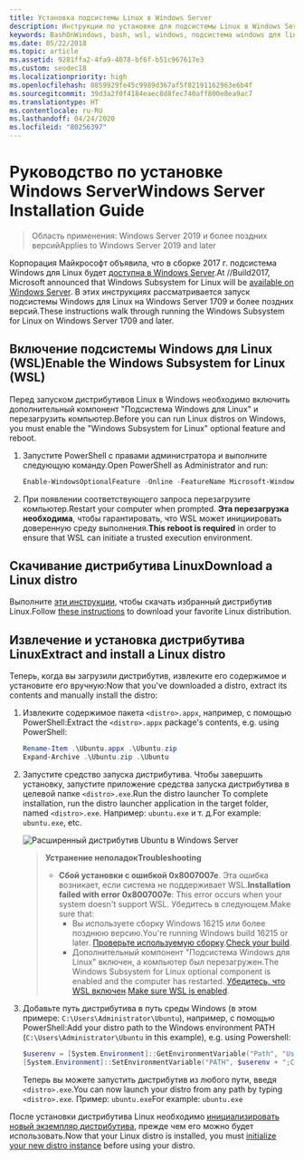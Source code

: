 ```yaml
---
title: Установка подсистемы Linux в Windows Server
description: Инструкции по установке для подсистемы Linux в Windows Server.
keywords: BashOnWindows, bash, wsl, windows, подсистема windows для linux, windowssubsystem, ubuntu, windows server
ms.date: 05/22/2018
ms.topic: article
ms.assetid: 9281ffa2-4fa9-4078-bf6f-b51c967617e3
ms.custom: seodec18
ms.localizationpriority: high
ms.openlocfilehash: 8859929fe45c9989d367af5f82191162963e6b4f
ms.sourcegitcommit: 39d3a2f0f4184eaec8d8fec740aff800e8ea9ac7
ms.translationtype: HT
ms.contentlocale: ru-RU
ms.lasthandoff: 04/24/2020
ms.locfileid: "80256397"
---
```

# <a name="windows-server-installation-guide"></a><span data-ttu-id="a240c-104">Руководство по установке Windows Server</span><span class="sxs-lookup"><span data-stu-id="a240c-104">Windows Server Installation Guide</span></span>

> <span data-ttu-id="a240c-105">Область применения: Windows Server 2019 и более поздних версий</span><span class="sxs-lookup"><span data-stu-id="a240c-105">Applies to Windows Server 2019 and later</span></span>

<span data-ttu-id="a240c-106">Корпорация Майкрософт объявила, что в сборке 2017 г. подсистема Windows для Linux будет [доступна в Windows Server](https://blogs.technet.microsoft.com/hybridcloud/2017/05/10/windows-server-for-developers-news-from-microsoft-build-2017/).</span><span class="sxs-lookup"><span data-stu-id="a240c-106">At //Build2017, Microsoft announced that Windows Subsystem for Linux will be [available on Windows Server](https://blogs.technet.microsoft.com/hybridcloud/2017/05/10/windows-server-for-developers-news-from-microsoft-build-2017/).</span></span>  <span data-ttu-id="a240c-107">В этих инструкциях рассматривается запуск подсистемы Windows для Linux на Windows Server 1709 и более поздних версий.</span><span class="sxs-lookup"><span data-stu-id="a240c-107">These instructions walk through running the Windows Subsystem for Linux on Windows Server 1709 and later.</span></span>

## <a name="enable-the-windows-subsystem-for-linux-wsl"></a><span data-ttu-id="a240c-108">Включение подсистемы Windows для Linux (WSL)</span><span class="sxs-lookup"><span data-stu-id="a240c-108">Enable the Windows Subsystem for Linux (WSL)</span></span>

<span data-ttu-id="a240c-109">Перед запуском дистрибутивов Linux в Windows необходимо включить дополнительный компонент "Подсистема Windows для Linux" и перезагрузить компьютер.</span><span class="sxs-lookup"><span data-stu-id="a240c-109">Before you can run Linux distros on Windows, you must enable the "Windows Subsystem for Linux" optional feature and reboot.</span></span>

1. <span data-ttu-id="a240c-110">Запустите PowerShell с правами администратора и выполните следующую команду.</span><span class="sxs-lookup"><span data-stu-id="a240c-110">Open PowerShell as Administrator and run:</span></span>
    ```powershell
    Enable-WindowsOptionalFeature -Online -FeatureName Microsoft-Windows-Subsystem-Linux
    ```

2. <span data-ttu-id="a240c-111">При появлении соответствующего запроса перезагрузите компьютер.</span><span class="sxs-lookup"><span data-stu-id="a240c-111">Restart your computer when prompted.</span></span> <span data-ttu-id="a240c-112">**Эта перезагрузка необходима**, чтобы гарантировать, что WSL может инициировать доверенную среду выполнения.</span><span class="sxs-lookup"><span data-stu-id="a240c-112">**This reboot is required** in order to ensure that WSL can initiate a trusted execution environment.</span></span>

## <a name="download-a-linux-distro"></a><span data-ttu-id="a240c-113">Скачивание дистрибутива Linux</span><span class="sxs-lookup"><span data-stu-id="a240c-113">Download a Linux distro</span></span>

<span data-ttu-id="a240c-114">Выполните [эти инструкции](install-manual.md), чтобы скачать избранный дистрибутив Linux.</span><span class="sxs-lookup"><span data-stu-id="a240c-114">Follow [these instructions](install-manual.md) to download your favorite Linux distribution.</span></span>

## <a name="extract-and-install-a-linux-distro"></a><span data-ttu-id="a240c-115">Извлечение и установка дистрибутива Linux</span><span class="sxs-lookup"><span data-stu-id="a240c-115">Extract and install a Linux distro</span></span>
<span data-ttu-id="a240c-116">Теперь, когда вы загрузили дистрибутив, извлеките его содержимое и установите его вручную:</span><span class="sxs-lookup"><span data-stu-id="a240c-116">Now that you've downloaded a distro, extract its contents and manually install the distro:</span></span>

1. <span data-ttu-id="a240c-117">Извлеките содержимое пакета `<distro>.appx`, например, с помощью PowerShell:</span><span class="sxs-lookup"><span data-stu-id="a240c-117">Extract the `<distro>.appx` package's contents, e.g. using PowerShell:</span></span>

    ```powershell
    Rename-Item .\Ubuntu.appx .\Ubuntu.zip
    Expand-Archive .\Ubuntu.zip .\Ubuntu
    ```

2. <span data-ttu-id="a240c-118">Запустите средство запуска дистрибутива. Чтобы завершить установку, запустите приложение средства запуска дистрибутива в целевой папке `<distro>.exe`.</span><span class="sxs-lookup"><span data-stu-id="a240c-118">Run the distro launcher To complete installation, run the distro launcher application in the target folder, named `<distro>.exe`.</span></span> <span data-ttu-id="a240c-119">Например: `ubuntu.exe` и т. д.</span><span class="sxs-lookup"><span data-stu-id="a240c-119">For example: `ubuntu.exe`, etc.</span></span>

    ![Расширенный дистрибутив Ubuntu в Windows Server](media/server-appx-expand.png)

    > <span data-ttu-id="a240c-121">**Устранение неполадок**</span><span class="sxs-lookup"><span data-stu-id="a240c-121">**Troubleshooting**</span></span>
    > * <span data-ttu-id="a240c-122">**Сбой установки с ошибкой 0x8007007e**. Эта ошибка возникает, если система не поддерживает WSL.</span><span class="sxs-lookup"><span data-stu-id="a240c-122">**Installation failed with error 0x8007007e**: This error occurs when your system doesn't support WSL.</span></span> <span data-ttu-id="a240c-123">Убедитесь в следующем.</span><span class="sxs-lookup"><span data-stu-id="a240c-123">Make sure that:</span></span>
    >   * <span data-ttu-id="a240c-124">Вы используете сборку Windows 16215 или более позднюю версию.</span><span class="sxs-lookup"><span data-stu-id="a240c-124">You're running Windows build 16215 or later.</span></span> <span data-ttu-id="a240c-125">[Проверьте используемую сборку](troubleshooting.md#check-your-build-number).</span><span class="sxs-lookup"><span data-stu-id="a240c-125">[Check your build](troubleshooting.md#check-your-build-number).</span></span>
    >   * <span data-ttu-id="a240c-126">Дополнительный компонент "Подсистема Windows для Linux" включен, а компьютер был перезагружен.</span><span class="sxs-lookup"><span data-stu-id="a240c-126">The Windows Subsystem for Linux optional component is enabled and the computer has restarted.</span></span>  <span data-ttu-id="a240c-127">[Убедитесь, что WSL включен](troubleshooting.md#confirm-wsl-is-enabled).</span><span class="sxs-lookup"><span data-stu-id="a240c-127">[Make sure WSL is enabled](troubleshooting.md#confirm-wsl-is-enabled).</span></span>
    
3. <span data-ttu-id="a240c-128">Добавьте путь дистрибутива в путь среды Windows (в этом примере: `C:\Users\Administrator\Ubuntu`), например, с помощью PowerShell:</span><span class="sxs-lookup"><span data-stu-id="a240c-128">Add your distro path to the Windows environment PATH (`C:\Users\Administrator\Ubuntu` in this example), e.g. using Powershell:</span></span>
        
    ```powershell
    $userenv = [System.Environment]::GetEnvironmentVariable("Path", "User")
    [System.Environment]::SetEnvironmentVariable("PATH", $userenv + ";C:\Users\Administrator\Ubuntu", "User")
    ```
    <span data-ttu-id="a240c-129">Теперь вы можете запустить дистрибутив из любого пути, введя `<distro>.exe`.</span><span class="sxs-lookup"><span data-stu-id="a240c-129">You can now launch your distro from any path by typing `<distro>.exe`.</span></span> <span data-ttu-id="a240c-130">Пример: `ubuntu.exe`</span><span class="sxs-lookup"><span data-stu-id="a240c-130">For example: `ubuntu.exe`</span></span>

<span data-ttu-id="a240c-131">После установки дистрибутива Linux необходимо [инициализировать новый экземпляр дистрибутива](initialize-distro.md), прежде чем его можно будет использовать.</span><span class="sxs-lookup"><span data-stu-id="a240c-131">Now that your Linux distro is installed, you must [initialize your new distro instance](initialize-distro.md) before using your distro.</span></span>
